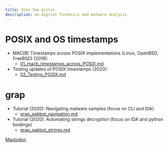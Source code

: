 ```yaml
---
title: Into the glitch
description: on digital forensics and malware analysis
---
```



# POSIX and OS timestamps
* MAC(B) Timestamps across POSIX implementations (Linux, OpenBSD, FreeBSD) (2019):
  * [01_macb_timestamps_across_POSIX.md](01_macb_timestamps_across_POSIX.md)
* Testing updates of POSIX timestamps (2020):
  * [02_Testing_POSIX.md](02_Testing_POSIX.md)


# grap

* Tutorial (2020): Navigating malware samples (focus on CLI and IDA) 
  * [grap_qakbot_navigation.md](grap_qakbot_navigation.md)
* Tutorial (2020): Automating strings decryption (focus on IDA and python bindings)
  * [grap_qakbot_strings.md](grap_qakbot_strings.md)



<script data-goatcounter="https://yaps8.goatcounter.com/count"
        async src="//gc.zgo.at/count.js"></script>

<a rel="me" href="https://infosec.exchange/@yaps8" style=”display:none”>Mastodon</a>
